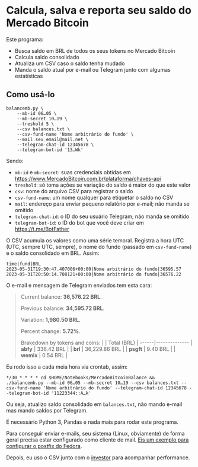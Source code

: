 # Calcula, salva e reporta seu saldo do Mercado Bitcoin

Este programa:

- Busca saldo em BRL de todos os seus tokens no Mercado Bitcoin
- Calcula saldo consolidado
- Atualiza um CSV caso o saldo tenha mudado
- Manda o saldo atual por e-mail ou Telegram junto com algumas estatísticas

## Como usá-lo

```shell
balancemb.py \
    --mb-id 06…05 \
    --mb-secret 10…19 \
    --treshold 5 \
    --csv balances.txt \
    --csv-fund-name 'Nome arbitrário do fundo' \
    --mail seu_email@mail.net \
    --telegram-chat-id 12345678 \
    --telegram-bot-id '13…Wk'
```

Sendo:

- `mb-id` e `mb-secret`: suas credenciais obtidas em https://www.MercadoBitcoin.com.br/plataforma/chaves-api
- `treshold`: só toma ações se variação do saldo é maior do que este valor
- `csv`: nome do arquivo CSV para registrar o saldo
- `csv-fund-name`: um nome qualquer para etiquetar o saldo no CSV
- `mail`: endereço para enviar pequeno relatório por e-mail; não manda se omitido
- `telegram-chat-id`: o ID do seu usuário Telegram; não manda se omitido
- `telegram-bot-id`: o ID do bot que você deve criar em https://t.me/BotFather

O CSV acumula os valores como uma série temoral. Registra a hora UTC (UTC, sempre UTC, sempre), o nome do fundo (passado em `csv-fund-name`) e o saldo consolidado em BRL. Assim:

```csv
time|fund|BRL
2023-05-31T19:30:47.407006+00:00|Nome arbitrário do fundo|36595.57
2023-05-31T20:50:14.708121+00:00|Nome arbitrário do fundo|36576.22
```

O e-mail e mensagem de Telegram enviados tem esta cara:

> Current balance: **36,576.22 BRL**.
>
> Previous balance: **34,595.72 BRL**.
>
> Variation: **1,980.50 BRL**.
>
> Percent change: **5.72%**.
>
> Brakedown by tokens and coins:
> | 	| Total (BRL) |
> ------|--------------
> | **abfy** | 336.42 BRL |
> | **brl**	 | 36,229.86 BRL |
> | **psgft** | 9.40 BRL |
> | **wemix** | 0.54 BRL |

Eu rodo isso a cada meia hora via crontab, assim:

```crontab
*/30 * * * * cd $HOME/Notebooks/MercadoBitcoinBalance && ./balancemb.py --mb-id 06…05 --mb-secret 10…19 --csv balances.txt --csv-fund-name 'Nome arbitrário do fundo' --telegram-chat-id 12345678 --telegram-bot-id '11223344::A…k'
```

Ou seja, atualizo saldo consolidado em `balances.txt`, não mando e-mail mas mando saldos por Telegram.

É necessário Python 3, Pandas e nada mais para rodar este programa.

Para conseguir enviar e-mails, seu sistema (Linux, obviamente) de forma geral precisa estar configurado como cliente de mail. [Eis um exemplo para configurar o postfix do Fedora](https://fedoramagazine.org/use-postfix-to-get-email-from-your-fedora-system/).

Depois, eu uso o CSV junto com o [investor](https://github.com/avibrazil/investor) para acompanhar performance.